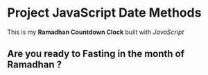 # Project JavaScript Date Methods

This is my **Ramadhan Countdown Clock** built with _JavaScript_

## Are you ready to **Fasting** in the month of **Ramadhan** ?
